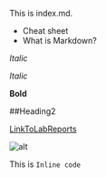 This is index.md.

* Cheat sheet
* What is Markdown?

_Italic_

*Italic*

**Bold**

##Heading2

[LinkToLabReports](https://charlotqi.github.io/cse15l-lab-reports/)

![alt](https://petsreporter.com/wp-content/uploads/2020/11/Weird-Cat-Behaviors-Explained-1.jpg)

This is `Inline code` 
